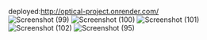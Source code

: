 deployed:http://optical-project.onrender.com/
<br>
![Screenshot (99)](https://github.com/sanchitbajaj123/optical-project/assets/110713000/99dc822d-349e-402d-9450-6af356cd6ef2)
![Screenshot (100)](https://github.com/sanchitbajaj123/optical-project/assets/110713000/7c4bbbef-9c98-4c67-ac71-615d76025ba2)
![Screenshot (101)](https://github.com/sanchitbajaj123/optical-project/assets/110713000/e25c1ee9-3b38-429f-ba21-7dad10112e2e)
![Screenshot (102)](https://github.com/sanchitbajaj123/optical-project/assets/110713000/0b5e058e-a61d-45a9-8bb2-efbdda3976bf)
![Screenshot (95)](https://github.com/sanchitbajaj123/optical-project/assets/110713000/2a4d763e-d515-4694-9542-6e3d27d902d3)
